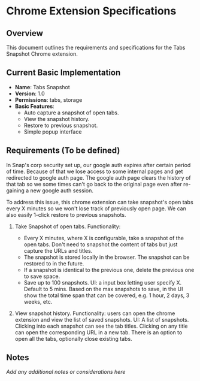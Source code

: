 # Chrome Extension Specifications

## Overview

This document outlines the requirements and specifications for the Tabs Snapshot Chrome extension.

## Current Basic Implementation

- **Name**: Tabs Snapshot
- **Version**: 1.0
- **Permissions**: tabs, storage
- **Basic Features**:
  - Auto capture a snapshot of open tabs.
  - View the snapshot history.
  - Restore to previous snapshot.
  - Simple popup interface

## Requirements (To be defined)

In Snap's corp security set up, our google auth expires after certain period of time. Because of that we lose access to some internal pages and get redirected to google auth page. The google auth page clears the history of that tab so we some times can't go back to the original page even after re-gaining a new google auth session.

To address this issue, this chrome extension can take snapshot's open tabs every X minutes so we won't lose track of previously open page. We can also easily 1-click restore to previous snapshots.

1. Take Snapshot of open tabs.
   Functionality: 
    * Every X minutes, where X is configurable, take a snapshot of the open tabs. Don't need to snapshot the content of tabs but just capture the URLs and titles. 
    * The snapshot is stored locally in the browser. The snapshot can be restored to in the future. 
    * If a snapshot is identical to the previous one, delete the previous one to save space. 
    * Save up to 100 snapshots.
   UI: a input box letting user specify X. Default to 5 mins. Based on the max snapshots to save, in the UI show the total time span that can be covered, e.g. 1 hour, 2 days, 3 weeks, etc.

2. View snapshot history.
   Functionality: users can open the chrome extension and view the list of saved snapshots.
   UI: A list of snapshots. Clicking into each snapshot can see the tab titles. Clicking on any title can open the corresponding URL in a new tab. There is an option to open all the tabs, optionally close existing tabs.

## Notes

_Add any additional notes or considerations here_
